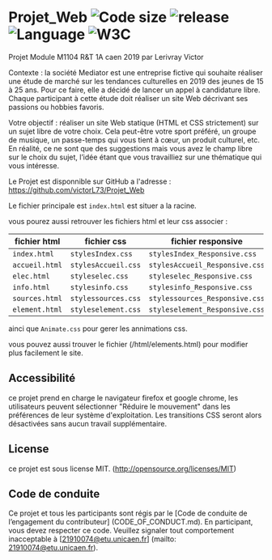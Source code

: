 # Projet_Web ![Code size](https://img.shields.io/github/languages/code-size/victorL73/Projet_Web) ![release](https://img.shields.io/github/v/release/victorL73/Projet_Web) ![Language](https://img.shields.io/badge/Language-css%2Fhtml-red) ![W3C](https://img.shields.io/badge/W3C-passing-brightgreen)

Projet Module M1104 R&T 1A caen 2019 par Lerivray Victor

Contexte : la société Mediator est une entreprise fictive qui souhaite réaliser une
étude de marché sur les tendances culturelles en 2019 des jeunes de 15 à 25 ans. Pour
ce faire, elle a décidé de lancer un appel à candidature libre. Chaque participant à cette
étude doit réaliser un site Web décrivant ses passions ou hobbies favoris.

Votre objectif : réaliser un site Web statique (HTML et CSS strictement) sur un
sujet libre de votre choix. Cela peut-être votre sport préféré, un groupe de musique, un
passe-temps qui vous tient à cœur, un produit culturel, etc. En réalité, ce ne sont que
des suggestions mais vous avez le champ libre sur le choix du sujet, l’idée étant que vous
travailliez sur une thématique qui vous intéresse.

Le Projet est disponnible sur GitHub a l'adresse : 	https://github.com/victorL73/Projet_Web

Le fichier principale est `index.html` est situer a la racine.

vous pourez aussi retrouver les fichiers html et leur css associer : 

| fichier html      |     fichier css    |     fichier responsive        |
| ----------------- | ------------------ | ----------------------------- |
| `index.html`      | `stylesIndex.css`  | `stylesIndex_Responsive.css`  |
| `accueil.html`    | `stylesAccueil.css`| `stylesAccueil_Responsive.css`|
| `elec.html`       | `styleselec.css`   | `styleselec_Responsive.css`   |
| `info.html`       | `stylesinfo.css`   | `stylesinfo_Responsive.css`   |
| `sources.html`    | `stylessources.css`| `stylessources_Responsive.css`|
| `element.html`    | `styleselement.css`| `styleselement_Responsive.css`|


ainci que `Animate.css` pour gerer les annimations css.

vous pouvez aussi trouver le fichier (/html/elements.html) pour modifier plus facilement le site.

## Accessibilité

ce projet prend en charge le navigateur firefox et google chrome, les utilisateurs peuvent sélectionner "Réduire le mouvement" dans les préférences de leur système d'exploitation. Les transitions CSS seront alors désactivées sans aucun travail supplémentaire.

## License

ce projet est sous license MIT. (http://opensource.org/licenses/MIT)

## Code de conduite


Ce projet et tous les participants sont régis par le [Code de conduite de l’engagement du contributeur] (CODE_OF_CONDUCT.md). En participant, vous devez respecter ce code. Veuillez signaler tout comportement inacceptable à [21910074@etu.unicaen.fr] (mailto: 21910074@etu.unicaen.fr).
